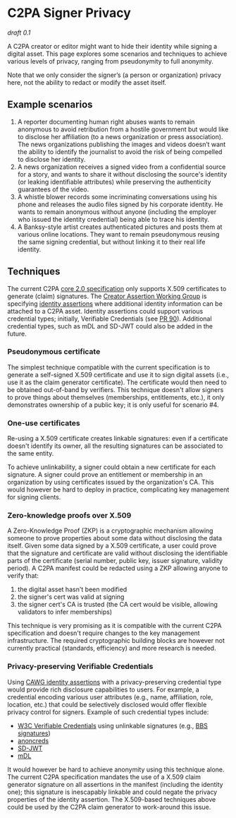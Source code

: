 # C2PA Signer Privacy

_draft 0.1_

A C2PA creator or editor might want to hide their identity while signing a digital asset. This page explores some scenarios and techniques to achieve various levels of privacy, ranging from pseudonymity to full anonymity.

Note that we only consider the signer’s (a person or organization) privacy here, not the ability to redact or modify the asset itself.

## Example scenarios
1. A reporter documenting human right abuses wants to remain anonymous to avoid retribution from a hostile government but would like to disclose her affiliation (to a news organization or press association). The news organizations publishing the images and videos doesn’t want the ability to identify the journalist to avoid the risk of being compelled to disclose her identity.
2. A news organization receives a signed video from a confidential source for a story, and wants to share it without disclosing the source's identity (or leaking identifiable attributes) while preserving the authenticity guarantees of the video. 
3. A whistle blower records some incriminating conversations using his phone and releases the audio files signed by his corporate identity. He wants to remain anonymous without anyone (including the employer who issued the identity credential) being able to trace his identity.
4. A Banksy-style artist creates authenticated pictures and posts them at various online locations. They want to remain pseudonymous reusing the same signing credential, but without linking it to their real life identity.

## Techniques

The current C2PA [core 2.0 specification](https://c2pa.org/specifications/specifications/2.0/specs/C2PA_Specification.html) only supports X.509 certificates to generate (claim) signatures. The [Creator Assertion Working Group](https://creator-assertions.github.io/) is specifying [identity assertions](https://creator-assertions.github.io/identity/1.0-draft/) where additional identity information can be attached to a C2PA asset. Identity assertions could support various credential types; initially, Verifiable Credentials (see [PR 90](https://github.com/creator-assertions/identity-assertion/pull/90)). Additional credential types, such as mDL and SD-JWT could also be added in the future.

### Pseudonymous certificate

The simplest technique compatible with the current specification is to generate a self-signed X.509 certificate and use it to sign digital assets (i.e., use it as the claim generator certificate). The certificate would then need to be obtained out-of-band by verifiers. This technique doesn't allow signers to prove things about themselves (memberships, entitlements, etc.), it only demonstrates ownership of a public key; it is only useful for scenario #4.

### One-use certificates

Re-using a X.509 certificate creates linkable signatures: even if a certificate doesn't identify its owner, all the resulting signatures can be associated to the same entity. 

To achieve unlinkability, a signer could obtain a new certificate for each signature. A signer could prove an entitlement or membership in an organization by using certificates issued by the organization's CA. This would however be hard to deploy in practice, complicating key management for signing clients. 

### Zero-knowledge proofs over X.509

A Zero-Knowledge Proof (ZKP) is a cryptographic mechanism allowing someone to prove properties about some data without disclosing the data itself. Given some data signed by a X.509 certificate, a user could prove that the signature and certificate are valid without disclosing the identifiable parts of the certificate (serial number, public key, issuer signature, validity period). A C2PA manifest could be redacted using a ZKP allowing anyone to verify that:
1. the digital asset hasn't been modified
2. the signer's cert was valid at signing
3. the signer cert's CA is trusted (the CA cert would be visible, allowing validators to infer memberships)

This technique is very promising as it is compatible with the current C2PA specification and doesn't require changes to the key management infrastructure. The required cryptographic building blocks are however not currently practical (standards, efficiency) and more research is needed.  

### Privacy-preserving Verifiable Credentials

Using [CAWG identity assertions](https://creator-assertions.github.io/identity/1.0-draft/) with a privacy-preserving credential type would provide rich disclosure capabilities to users. For example, a credential encoding various user attributes (e.g., name, affiliation, role, location, etc.) that could be selectively disclosed would offer flexible privacy control for signers. Example of such credential types include:
* [W3C Verifiable Credentials](https://www.w3.org/TR/vc-data-model/) using unlinkable signatures (e.g., [BBS signatures](https://datatracker.ietf.org/doc/draft-irtf-cfrg-bbs-signatures/))
* [anoncreds](https://wiki.hyperledger.org/display/anoncreds)
* [SD-JWT](https://datatracker.ietf.org/doc/draft-ietf-oauth-selective-disclosure-jwt/)
* [mDL](https://www.iso.org/standard/69084.html)

It would however be hard to achieve anonymity using this technique alone. The current C2PA specification mandates the use of a X.509 claim generator signature on all assertions in the manifest (including the identity one); this signature is inescapably linkable and could negate the privacy properties of the identity assertion. The X.509-based techniques above could be used by the C2PA claim generator to work-around this issue.